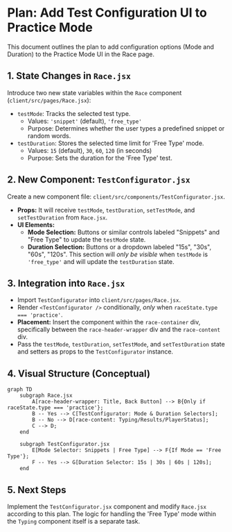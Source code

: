 # Plan: Add Test Configuration UI to Practice Mode

This document outlines the plan to add configuration options (Mode and Duration) to the Practice Mode UI in the Race page.

## 1. State Changes in `Race.jsx`

Introduce two new state variables within the `Race` component (`client/src/pages/Race.jsx`):

-   `testMode`: Tracks the selected test type.
    -   Values: `'snippet'` (default), `'free_type'`
    -   Purpose: Determines whether the user types a predefined snippet or random words.
-   `testDuration`: Stores the selected time limit for 'Free Type' mode.
    -   Values: `15` (default), `30`, `60`, `120` (in seconds)
    -   Purpose: Sets the duration for the 'Free Type' test.

## 2. New Component: `TestConfigurator.jsx`

Create a new component file: `client/src/components/TestConfigurator.jsx`.

-   **Props:** It will receive `testMode`, `testDuration`, `setTestMode`, and `setTestDuration` from `Race.jsx`.
-   **UI Elements:**
    -   **Mode Selection:** Buttons or similar controls labeled "Snippets" and "Free Type" to update the `testMode` state.
    -   **Duration Selection:** Buttons or a dropdown labeled "15s", "30s", "60s", "120s". This section will *only be visible* when `testMode` is `'free_type'` and will update the `testDuration` state.

## 3. Integration into `Race.jsx`

-   Import `TestConfigurator` into `client/src/pages/Race.jsx`.
-   Render `<TestConfigurator />` conditionally, *only* when `raceState.type === 'practice'`.
-   **Placement:** Insert the component within the `race-container` div, specifically between the `race-header-wrapper` div and the `race-content` div.
-   Pass the `testMode`, `testDuration`, `setTestMode`, and `setTestDuration` state and setters as props to the `TestConfigurator` instance.

## 4. Visual Structure (Conceptual)

```mermaid
graph TD
    subgraph Race.jsx
        A[race-header-wrapper: Title, Back Button] --> B{Only if raceState.type === 'practice'};
        B -- Yes --> C[TestConfigurator: Mode & Duration Selectors];
        B -- No --> D[race-content: Typing/Results/PlayerStatus];
        C --> D;
    end

    subgraph TestConfigurator.jsx
        E[Mode Selector: Snippets | Free Type] --> F{If Mode == 'Free Type'};
        F -- Yes --> G[Duration Selector: 15s | 30s | 60s | 120s];
    end
```

## 5. Next Steps

Implement the `TestConfigurator.jsx` component and modify `Race.jsx` according to this plan. The logic for handling the 'Free Type' mode within the `Typing` component itself is a separate task.